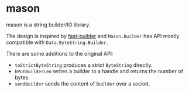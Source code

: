 mason
====

mason is a string builder/IO library.

The design is inspired by [fast-builder](http://hackage.haskell.org/package/fast-builder) and
`Mason.Builder` has API mostly compatible with `Data.ByteString.Builder`.

There are some additions to the original API:

* `toStrictByteString` produces a strict `ByteString` directly.
* `hPutBuilderLen` writes a builder to a handle and returns the number of bytes.
* `sendBuilder` sends the content of `Builder` over a socket.
